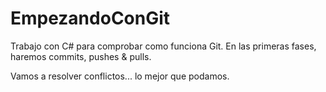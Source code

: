 # EmpezandoConGit

Trabajo con C# para comprobar como funciona Git.
En las primeras fases, haremos commits, pushes & pulls.

Vamos a resolver conflictos... lo mejor que podamos.

